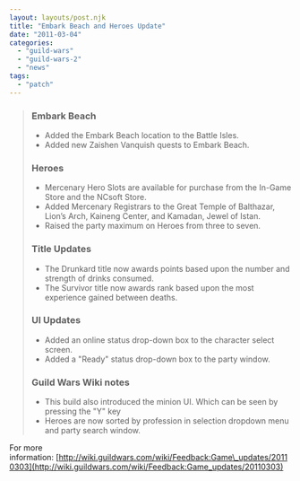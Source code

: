 ```yaml
---
layout: layouts/post.njk
title: "Embark Beach and Heroes Update"
date: "2011-03-04"
categories: 
  - "guild-wars"
  - "guild-wars-2"
  - "news"
tags: 
  - "patch"
---
```


> ### Embark Beach
> 
> - Added the Embark Beach location to the Battle Isles.
> - Added new Zaishen Vanquish quests to Embark Beach.
> 
> ### Heroes
> 
> - Mercenary Hero Slots are available for purchase from the In-Game Store and the NCsoft Store.
> - Added Mercenary Registrars to the Great Temple of Balthazar, Lion’s Arch, Kaineng Center, and Kamadan, Jewel of Istan.
> - Raised the party maximum on Heroes from three to seven.
> 
> ### Title Updates
> 
> - The Drunkard title now awards points based upon the number and strength of drinks consumed.
> - The Survivor title now awards rank based upon the most experience gained between deaths.
> 
> ### UI Updates
> 
> - Added an online status drop-down box to the character select screen.
> - Added a "Ready" status drop-down box to the party window.
> 
> ### Guild Wars Wiki notes
> 
> - This build also introduced the minion UI. Which can be seen by pressing the "Y" key
> - Heroes are now sorted by profession in selection dropdown menu and party search window.

For more information: [http://wiki.guildwars.com/wiki/Feedback:Game\_updates/20110303](http://wiki.guildwars.com/wiki/Feedback:Game_updates/20110303)
